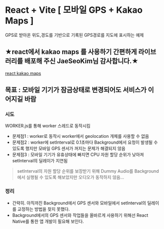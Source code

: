 # React + Vite [ 모바일 GPS + Kakao Maps ]

GPS로 받아온 위도,경도를 기반으로 기록된 GPS경로를 지도에 표시하는 예제

## ★react에서 kakao maps 를 사용하기 간편하게 라이브러리를 배포해 주신 JaeSeoKim님 감사합니다.★
[react kakao maps](https://react-kakao-maps-sdk.jaeseokim.dev/,"document")


## 목표 : 모바일 기기가 잠금상태로 변경되어도 서비스가 이어지길 바람

### 시도
WORKER.js를 통해 worker 스레드로 동작시킴
- 문제점1 : worker로 동작시 worker에서 geolocation 개체를 사용할 수 없음
- 문제점2 : worker에 setInterval로 0.1초마다 Background에서 요청이 발생될 수 있도록 했지만 모바일 GPS 센서가 꺼지는 문제가 해결되지 않음
- 문제점3 : 모바일 기기가 유휴상태에 빠지면 CPU 자원 할당 순위가 낮아져 setInterval의 딜레이가 지연됨
>  setInterval의 자원 할당 순위를 보장받기 위해 Dummy Audio를 Background에서 실행될 수 있도록 해보았지만 오디오가 동작하지 않음...


### 정리
- 간략히. 아직까진 Background에서 GPS 센서와 모바일에서 setInterval의 딜레이를 교정하는 방법을 찾지 못했다.
- Background에서의 GPS 센서와 작업들을 올바르게 사용하기 위해선 React Native를 통한 앱 개발이 필요해 보인다.
